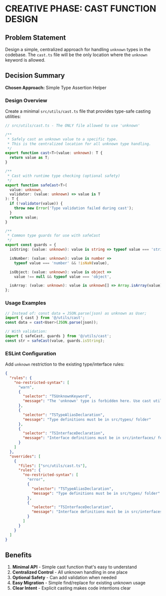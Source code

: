 # CREATIVE PHASE: CAST FUNCTION DESIGN

## Problem Statement

Design a simple, centralized approach for handling `unknown` types in the codebase. The `cast.ts` file will be the only location where the `unknown` keyword is allowed.

## Decision Summary

**Chosen Approach:** Simple Type Assertion Helper

### Design Overview

Create a minimal `src/utils/cast.ts` file that provides type-safe casting utilities:

```typescript
// src/utils/cast.ts - The ONLY file allowed to use 'unknown'

/**
 * Safely cast an unknown value to a specific type.
 * This is the centralized location for all unknown type handling.
 */
export function cast<T>(value: unknown): T {
  return value as T;
}

/**
 * Cast with runtime type checking (optional safety)
 */
export function safeCast<T>(
  value: unknown,
  validator: (value: unknown) => value is T
): T {
  if (!validator(value)) {
    throw new Error('Type validation failed during cast');
  }
  return value;
}

/**
 * Common type guards for use with safeCast
 */
export const guards = {
  isString: (value: unknown): value is string => typeof value === 'string',

  isNumber: (value: unknown): value is number =>
    typeof value === 'number' && !isNaN(value),

  isObject: (value: unknown): value is object =>
    value !== null && typeof value === 'object',

  isArray: (value: unknown): value is unknown[] => Array.isArray(value),
};
```

### Usage Examples

```typescript
// Instead of: const data = JSON.parse(json) as unknown as User;
import { cast } from '@/utils/cast';
const data = cast<User>(JSON.parse(json));

// With validation:
import { safeCast, guards } from '@/utils/cast';
const str = safeCast(value, guards.isString);
```

### ESLint Configuration

Add `unknown` restriction to the existing type/interface rules:

```json
{
  "rules": {
    "no-restricted-syntax": [
      "warn",
      {
        "selector": "TSUnknownKeyword",
        "message": "The 'unknown' type is forbidden here. Use cast utilities from '@/utils/cast' instead."
      },
      {
        "selector": "TSTypeAliasDeclaration",
        "message": "Type definitions must be in src/types/ folder"
      },
      {
        "selector": "TSInterfaceDeclaration",
        "message": "Interface definitions must be in src/interfaces/ folder"
      }
    ]
  },
  "overrides": [
    {
      "files": ["src/utils/cast.ts"],
      "rules": {
        "no-restricted-syntax": [
          "error",
          {
            "selector": "TSTypeAliasDeclaration",
            "message": "Type definitions must be in src/types/ folder"
          },
          {
            "selector": "TSInterfaceDeclaration",
            "message": "Interface definitions must be in src/interfaces/ folder"
          }
        ]
      }
    }
  ]
}
```

## Benefits

1. **Minimal API** - Simple cast function that's easy to understand
2. **Centralized Control** - All unknown handling in one place
3. **Optional Safety** - Can add validation when needed
4. **Easy Migration** - Simple find/replace for existing unknown usage
5. **Clear Intent** - Explicit casting makes code intentions clear
